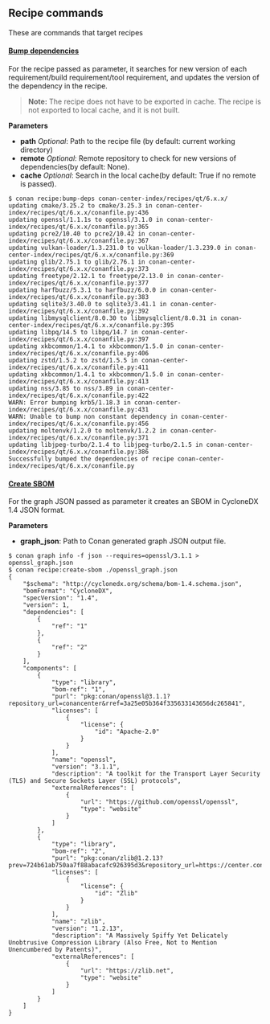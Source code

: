 ## Recipe commands
These are commands that target recipes


#### [Bump dependencies](cmd_bump_deps.py)

For the recipe passed as parameter, it searches for new version of each requirement/build requirement/tool requirement, and updates the version of the dependency in the recipe.

> **Note:** The recipe does not have to be exported in cache.
> The recipe is not exported to local cache, and it is not built.

**Parameters**
- **path** _Optional_: Path to the recipe file (by default: current working directory)
- **remote** _Optional_: Remote repository to check for new versions of dependencies(by default: None).
- **cache** _Optional_: Search in the local cache(by default: True if no remote is passed).

```
$ conan recipe:bump-deps conan-center-index/recipes/qt/6.x.x/
updating cmake/3.25.2 to cmake/3.25.3 in conan-center-index/recipes/qt/6.x.x/conanfile.py:436
updating openssl/1.1.1s to openssl/3.1.0 in conan-center-index/recipes/qt/6.x.x/conanfile.py:365
updating pcre2/10.40 to pcre2/10.42 in conan-center-index/recipes/qt/6.x.x/conanfile.py:367
updating vulkan-loader/1.3.231.0 to vulkan-loader/1.3.239.0 in conan-center-index/recipes/qt/6.x.x/conanfile.py:369
updating glib/2.75.1 to glib/2.76.1 in conan-center-index/recipes/qt/6.x.x/conanfile.py:373
updating freetype/2.12.1 to freetype/2.13.0 in conan-center-index/recipes/qt/6.x.x/conanfile.py:377
updating harfbuzz/5.3.1 to harfbuzz/6.0.0 in conan-center-index/recipes/qt/6.x.x/conanfile.py:383
updating sqlite3/3.40.0 to sqlite3/3.41.1 in conan-center-index/recipes/qt/6.x.x/conanfile.py:392
updating libmysqlclient/8.0.30 to libmysqlclient/8.0.31 in conan-center-index/recipes/qt/6.x.x/conanfile.py:395
updating libpq/14.5 to libpq/14.7 in conan-center-index/recipes/qt/6.x.x/conanfile.py:397
updating xkbcommon/1.4.1 to xkbcommon/1.5.0 in conan-center-index/recipes/qt/6.x.x/conanfile.py:406
updating zstd/1.5.2 to zstd/1.5.5 in conan-center-index/recipes/qt/6.x.x/conanfile.py:411
updating xkbcommon/1.4.1 to xkbcommon/1.5.0 in conan-center-index/recipes/qt/6.x.x/conanfile.py:413
updating nss/3.85 to nss/3.89 in conan-center-index/recipes/qt/6.x.x/conanfile.py:422
WARN: Error bumping krb5/1.18.3 in conan-center-index/recipes/qt/6.x.x/conanfile.py:431
WARN: Unable to bump non constant dependency in conan-center-index/recipes/qt/6.x.x/conanfile.py:456
updating moltenvk/1.2.0 to moltenvk/1.2.2 in conan-center-index/recipes/qt/6.x.x/conanfile.py:371
updating libjpeg-turbo/2.1.4 to libjpeg-turbo/2.1.5 in conan-center-index/recipes/qt/6.x.x/conanfile.py:386
Successfully bumped the dependencies of recipe conan-center-index/recipes/qt/6.x.x/conanfile.py
```

#### [Create SBOM](cmd_create_sbom.py)

For the graph JSON passed as parameter it creates an SBOM in CycloneDX 1.4 JSON format.

**Parameters**
- **graph_json**: Path to Conan generated graph JSON output file.

```
$ conan graph info -f json --requires=openssl/3.1.1 > openssl_graph.json
$ conan recipe:create-sbom ./openssl_graph.json
{
    "$schema": "http://cyclonedx.org/schema/bom-1.4.schema.json",
    "bomFormat": "CycloneDX",
    "specVersion": "1.4",
    "version": 1,
    "dependencies": [
        {
            "ref": "1"
        },
        {
            "ref": "2"
        }
    ],
    "components": [
        {
            "type": "library",
            "bom-ref": "1",
            "purl": "pkg:conan/openssl@3.1.1?repository_url=conancenter&rref=3a25e05b364f335633143656dc265841",
            "licenses": [
                {
                    "license": {
                        "id": "Apache-2.0"
                    }
                }
            ],
            "name": "openssl",
            "version": "3.1.1",
            "description": "A toolkit for the Transport Layer Security (TLS) and Secure Sockets Layer (SSL) protocols",
            "externalReferences": [
                {
                    "url": "https://github.com/openssl/openssl",
                    "type": "website"
                }
            ]
        },
        {
            "type": "library",
            "bom-ref": "2",
            "purl": "pkg:conan/zlib@1.2.13?prev=724b61ab750aa7f88abacafc926395d3&repository_url=https://center.conan.io&rref=13c96f538b52e1600c40b88994de240f",
            "licenses": [
                {
                    "license": {
                        "id": "Zlib"
                    }
                }
            ],
            "name": "zlib",
            "version": "1.2.13",
            "description": "A Massively Spiffy Yet Delicately Unobtrusive Compression Library (Also Free, Not to Mention Unencumbered by Patents)",
            "externalReferences": [
                {
                    "url": "https://zlib.net",
                    "type": "website"
                }
            ]
        }
    ]
}
```